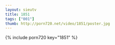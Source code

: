 ```yaml
--- 
layout: sieutv
title: 1851
tags: ["001"]
thumb: http://porn720.net/video/1851/poster.jpg
---
```

{% include porn720 key="1851" %} 
